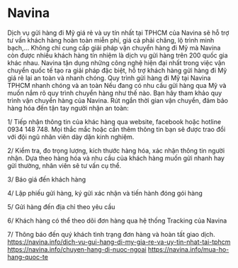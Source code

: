 # Navina
Dịch vụ gửi hàng đi Mỹ giá rẻ và uy tín nhất tại TPHCM của Navina sẽ hỗ trợ tư vấn khách hàng hoàn toàn miễn phí, giá cả phải chăng, lộ trình minh bạch,… Không chỉ cung cấp giải pháp vận chuyển hàng đi Mỹ mà Navina còn được nhiều khách hàng tín nhiệm là dịch vụ gửi hàng trên 200 quốc gia khác nhau. Navina tận dụng những công nghệ hiện đại nhất trong việc vận chuyển quốc tế tạo ra giải pháp đặc biệt, hỗ trợ khách hàng gửi hàng đi Mỹ giá rẻ lại an toàn và nhanh chóng.
Quy trình gửi hàng đi Mỹ tại Navina TPHCM nhanh chóng và an toàn
Nếu đang có nhu cầu gửi hàng qua Mỹ và muốn nắm rõ quy trình chuyển hàng như thế nào. Bạn hãy tham khảo quy trình vận chuyển hàng của Navina. Rút ngắn thời gian vận chuyển, đảm bảo hàng hóa đến tận tay người nhận an toàn:

1/ Tiếp nhận thông tin của khác hàng qua website, facebook hoặc hotline 0934 148 748. Mọi thắc mắc hoặc cần thêm thông tin bạn sẽ được trao đổi với đội ngũ nhân viên dày dặn kinh nghiệm.

2/ Kiểm tra, đo trọng lượng, kích thước hàng hóa, xác nhận thông tin người nhận. Dựa theo hàng hóa và nhu cầu của khách hàng muốn gửi nhanh hay gửi thường, nhân viên sẽ tư vấn cụ thể.

3/ Báo giá đến khách hàng

4/ Lập phiếu gửi hàng, ký gửi xác nhận và tiến hành đóng gói hàng

5/ Gửi hàng đến địa chỉ theo yêu cầu

6/ Khách hàng có thể theo dõi đơn hàng qua hệ thống Tracking của Navina

7/ Thông báo đến quý khách tình trạng đơn hàng và hoàn tất giao dịch.
https://navina.info/dich-vu-gui-hang-di-my-gia-re-va-uy-tin-nhat-tai-tphcm
https://navina.info/chuyen-hang-di-nuoc-ngoai
https://navina.info/mua-ho-hang-quoc-te

